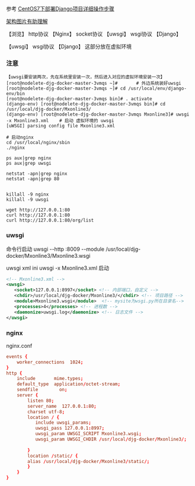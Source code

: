 参考 [CentOS7下部署Django项目详细操作步骤](https://www.django.cn/article/show-4.html#banqian)

[架构图片有助理解](https://www.bilibili.com/video/av10244432/?spm_id_from=333.788.videocard.0)

【浏览】  http协议   【Nginx】  socket协议   【uwsgi】   wsgi协议   【Django】

【uwsgi】   wsgi协议   【Django】 这部分放在虚拟环境

### 注意

    【uwsgi要安装两次，先在系统里安装一次，然后进入对应的虚拟环境安装一次】
    [root@nodelete-djg-docker-master-3vmqs ~]#       # 外边系统装好uwsgi
    [root@nodelete-djg-docker-master-3vmqs ~]# cd /usr/local/env/django-env/bin                      
    [root@nodelete-djg-docker-master-3vmqs bin]# . activate
    (django-env) [root@nodelete-djg-docker-master-3vmqs bin]# cd /usr/local/djg-docker/Mxonline3/   
    (django-env) [root@nodelete-djg-docker-master-3vmqs Mxonline3]# uwsgi -x Mxonline3.xml    # 启动 虚拟环境的 uwsgi
    [uWSGI] parsing config file Mxonline3.xml

    # 启动nginx
    cd /usr/local/nginx/sbin
    ./nginx

    ps aux|grep nginx
    ps aux|grep uwsgi

    netstat -apn|grep nginx
    netstat -apn|grep 80


    killall -9 nginx
    killall -9 uwsgi

    wget http://127.0.0.1:80
    curl http://127.0.0.1:80
    curl http://127.0.0.1:80/org/list

### uwsgi

命令行启动
uwsgi --http :8009 --module /usr/local/djg-docker/Mxonline3/Mxonline3.wsgi

uwsgi   xml   ini
uwsgi -x Mxonline3.xml 启动
```xml
<!-- Mxonline3.xml --> 
<uwsgi>    
   <socket>127.0.0.1:8997</socket> <!-- 内部端口，自定义 --> 
   <chdir>/usr/local/djg-docker/Mxonline3/</chdir> <!-- 项目路径 -->            
   <module>Mxonline3.wsgi</module>  <!-- mysite为wsgi.py所在目录名--> 
   <processes>4</processes> <!-- 进程数 -->     
   <daemonize>uwsgi.log</daemonize> <!-- 日志文件 -->
</uwsgi>
```

### nginx

nginx.conf
```conf
events {
    worker_connections  1024;
}
http { 
    include       mime.types;
    default_type  application/octet-stream;
    sendfile        on;
    server {
        listen 80;
        server_name  127.0.0.1:80;                                            #改为自己的域名，没域名修改为127.0.0.1:80
        charset utf-8;
        location / {
           include uwsgi_params;
           uwsgi_pass 127.0.0.1:8997;                                          #端口要和uwsgi里配置的一样
           uwsgi_param UWSGI_SCRIPT Mxonline3.wsgi;                            #wsgi.py所在的目录名+.wsgi
           uwsgi_param UWSGI_CHDIR /usr/local/djg-docker/Mxonline3/;           #项目路径
           
        }
        location /static/ {
        alias /usr/local/djg-docker/Mxonline3/static/;                         #静态资源路径
        }
    }
}
```
